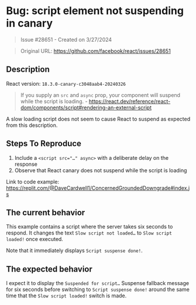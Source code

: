 # Bug: script element not suspending in canary

> Issue #28651 - Created on 3/27/2024

> Original URL: https://github.com/facebook/react/issues/28651

## Description

<!--
  Please provide a clear and concise description of what the bug is. Include
  screenshots if needed. Please test using the latest version of the relevant
  React packages to make sure your issue has not already been fixed.
-->

React version: `18.3.0-canary-c3048aab4-20240326`

> If you supply an `src` and `async` prop, your component will suspend while the script is loading.
> \- https://react.dev/reference/react-dom/components/script#rendering-an-external-script

A slow loading script does not seem to cause React to suspend as expected from this description.

## Steps To Reproduce

1. Include a `<script src="…" async>` with a deliberate delay on the response
2. Observe that React canary does not suspend while the script is loading

<!--
  Your bug will get fixed much faster if we can run your code and it doesn't
  have dependencies other than React. Issues without reproduction steps or
  code examples may be immediately closed as not actionable.
-->

Link to code example: https://replit.com/@DaveCardwell1/ConcernedGroundedDowngrade#index.js

<!--
  Please provide a CodeSandbox (https://codesandbox.io/s/new), a link to a
  repository on GitHub, or provide a minimal code example that reproduces the
  problem. You may provide a screenshot of the application if you think it is
  relevant to your bug report. Here are some tips for providing a minimal
  example: https://stackoverflow.com/help/mcve.
-->

## The current behavior

This example contains a script where the server takes six seconds to respond. It changes the text `Slow script not loaded…` to `Slow script loaded!` once executed.

Note that it immediately displays `Script suspense done!`.

## The expected behavior

I expect it to display the `Suspended for script…` Suspense fallback message for six seconds before switching to `Script suspense done!` around the same time that the `Slow script loaded!` switch is made.
